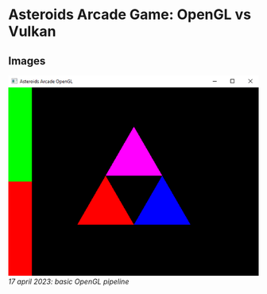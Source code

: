 # Asteroids Arcade Game: OpenGL vs Vulkan


## Images  
![17 april 2023](./img/17-april.png)  
*17 april 2023: basic OpenGL pipeline*

